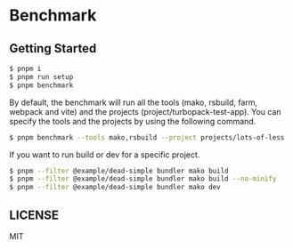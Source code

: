# Benchmark

## Getting Started

```bash
$ pnpm i
$ pnpm run setup
$ pnpm benchmark
```

By default, the benchmark will run all the tools (mako, rsbuild, farm, webpack and vite) and the projects (project/turbopack-test-app). You can specify the tools and the projects by using the following command.

```bash
$ pnpm benchmark --tools mako,rsbuild --project projects/lots-of-less
```

If you want to run build or dev for a specific project.

```bash
$ pnpm --filter @example/dead-simple bundler mako build
$ pnpm --filter @example/dead-simple bundler mako build --no-minify
$ pnpm --filter @example/dead-simple bundler mako dev
```

## LICENSE

MIT
